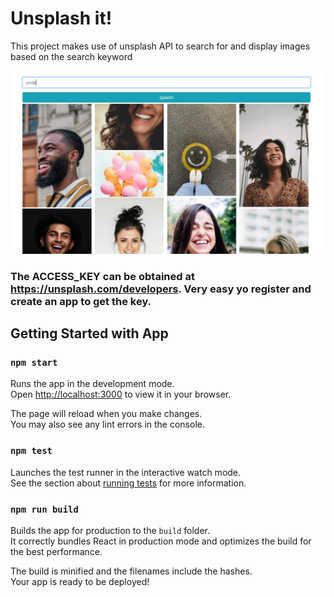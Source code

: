 

# Unsplash it!

This project makes use of unsplash API to search for and display images based on the search keyword

![logo](https://raw.githubusercontent.com/koteswar375/UnsplashAPI/master/src/logo.jpg)

### The ACCESS_KEY can be obtained at https://unsplash.com/developers. Very easy yo register and create an app to get the key.

## Getting Started with App

### `npm start`

Runs the app in the development mode.\
Open [http://localhost:3000](http://localhost:3000) to view it in your browser.

The page will reload when you make changes.\
You may also see any lint errors in the console.

### `npm test`

Launches the test runner in the interactive watch mode.\
See the section about [running tests](https://facebook.github.io/create-react-app/docs/running-tests) for more information.

### `npm run build`

Builds the app for production to the `build` folder.\
It correctly bundles React in production mode and optimizes the build for the best performance.

The build is minified and the filenames include the hashes.\
Your app is ready to be deployed!

